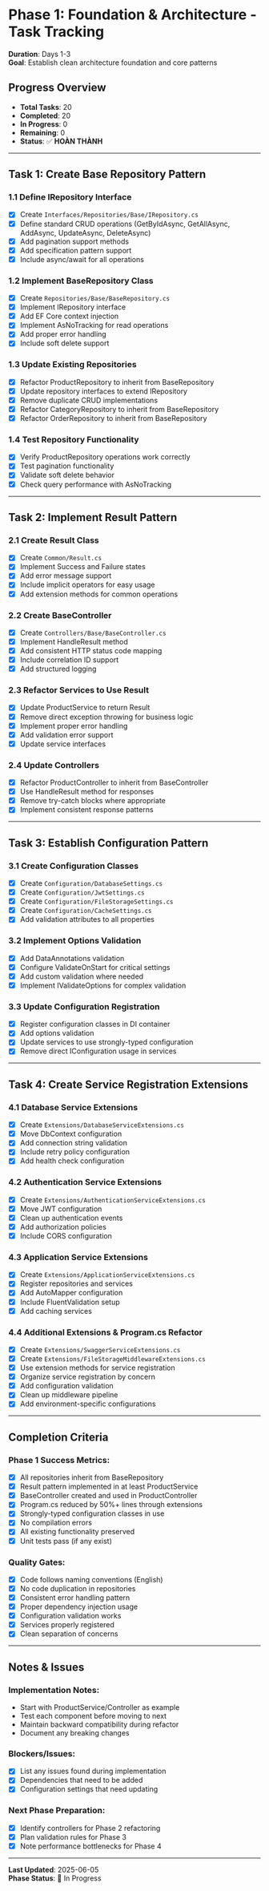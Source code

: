 # Phase 1: Foundation & Architecture - Task Tracking

**Duration**: Days 1-3  
**Goal**: Establish clean architecture foundation and core patterns

## Progress Overview
- **Total Tasks**: 20
- **Completed**: 20
- **In Progress**: 0
- **Remaining**: 0
- **Status**: ✅ **HOÀN THÀNH**

---

## Task 1: Create Base Repository Pattern

### 1.1 Define IRepository<T> Interface
- [x] Create `Interfaces/Repositories/Base/IRepository.cs`
- [x] Define standard CRUD operations (GetByIdAsync, GetAllAsync, AddAsync, UpdateAsync, DeleteAsync)
- [x] Add pagination support methods
- [x] Add specification pattern support
- [x] Include async/await for all operations

### 1.2 Implement BaseRepository<T> Class
- [x] Create `Repositories/Base/BaseRepository.cs`
- [x] Implement IRepository<T> interface
- [x] Add EF Core context injection
- [x] Implement AsNoTracking for read operations
- [x] Add proper error handling
- [x] Include soft delete support

### 1.3 Update Existing Repositories
- [x] Refactor ProductRepository to inherit from BaseRepository
- [x] Update repository interfaces to extend IRepository<T>
- [x] Remove duplicate CRUD implementations
- [x] Refactor CategoryRepository to inherit from BaseRepository
- [x] Refactor OrderRepository to inherit from BaseRepository

### 1.4 Test Repository Functionality
- [x] Verify ProductRepository operations work correctly
- [x] Test pagination functionality
- [x] Validate soft delete behavior
- [x] Check query performance with AsNoTracking

---

## Task 2: Implement Result<T> Pattern

### 2.1 Create Result<T> Class
- [x] Create `Common/Result.cs`
- [x] Implement Success and Failure states
- [x] Add error message support
- [x] Include implicit operators for easy usage
- [x] Add extension methods for common operations

### 2.2 Create BaseController
- [x] Create `Controllers/Base/BaseController.cs`
- [x] Implement HandleResult<T> method
- [x] Add consistent HTTP status code mapping
- [x] Include correlation ID support
- [x] Add structured logging

### 2.3 Refactor Services to Use Result<T>
- [x] Update ProductService to return Result<T>
- [x] Remove direct exception throwing for business logic
- [x] Implement proper error handling
- [x] Add validation error support
- [x] Update service interfaces

### 2.4 Update Controllers
- [x] Refactor ProductController to inherit from BaseController
- [x] Use HandleResult method for responses
- [x] Remove try-catch blocks where appropriate
- [x] Implement consistent response patterns

---

## Task 3: Establish Configuration Pattern

### 3.1 Create Configuration Classes
- [x] Create `Configuration/DatabaseSettings.cs`
- [x] Create `Configuration/JwtSettings.cs`
- [x] Create `Configuration/FileStorageSettings.cs`
- [x] Create `Configuration/CacheSettings.cs`
- [x] Add validation attributes to all properties

### 3.2 Implement Options Validation
- [x] Add DataAnnotations validation
- [x] Configure ValidateOnStart for critical settings
- [x] Add custom validation where needed
- [x] Implement IValidateOptions<T> for complex validation

### 3.3 Update Configuration Registration
- [x] Register configuration classes in DI container
- [x] Add options validation
- [x] Update services to use strongly-typed configuration
- [x] Remove direct IConfiguration usage in services

---

## Task 4: Create Service Registration Extensions

### 4.1 Database Service Extensions
- [x] Create `Extensions/DatabaseServiceExtensions.cs`
- [x] Move DbContext configuration
- [x] Add connection string validation
- [x] Include retry policy configuration
- [x] Add health check configuration

### 4.2 Authentication Service Extensions
- [x] Create `Extensions/AuthenticationServiceExtensions.cs`
- [x] Move JWT configuration
- [x] Clean up authentication events
- [x] Add authorization policies
- [x] Include CORS configuration

### 4.3 Application Service Extensions
- [x] Create `Extensions/ApplicationServiceExtensions.cs`
- [x] Register repositories and services
- [x] Add AutoMapper configuration
- [x] Include FluentValidation setup
- [x] Add caching services

### 4.4 Additional Extensions & Program.cs Refactor
- [x] Create `Extensions/SwaggerServiceExtensions.cs`
- [x] Create `Extensions/FileStorageMiddlewareExtensions.cs`
- [x] Use extension methods for service registration
- [x] Organize service registration by concern
- [x] Add configuration validation
- [x] Clean up middleware pipeline
- [x] Add environment-specific configurations

---

## Completion Criteria

### Phase 1 Success Metrics:
- [x] All repositories inherit from BaseRepository<T>
- [x] Result<T> pattern implemented in at least ProductService
- [x] BaseController created and used in ProductController
- [x] Program.cs reduced by 50%+ lines through extensions
- [x] Strongly-typed configuration classes in use
- [x] No compilation errors
- [x] All existing functionality preserved
- [x] Unit tests pass (if any exist)

### Quality Gates:
- [x] Code follows naming conventions (English)
- [x] No code duplication in repositories
- [x] Consistent error handling pattern
- [x] Proper dependency injection usage
- [x] Configuration validation works
- [x] Services properly registered
- [x] Clean separation of concerns

---

## Notes & Issues

### Implementation Notes:
- Start with ProductService/Controller as example
- Test each component before moving to next
- Maintain backward compatibility during refactor
- Document any breaking changes

### Blockers/Issues:
- [x] List any issues found during implementation
- [x] Dependencies that need to be added
- [x] Configuration settings that need updating

### Next Phase Preparation:
- [x] Identify controllers for Phase 2 refactoring
- [x] Plan validation rules for Phase 3
- [x] Note performance bottlenecks for Phase 4

---

**Last Updated**: 2025-06-05  
**Phase Status**: 🔄 In Progress
